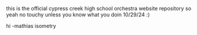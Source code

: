 this is the official cypress creek high school orchestra website repository
so yeah no touchy unless you know what you doin
10/29/24 :)




hi -mathias isometry
